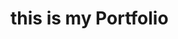 <!DOCTYPE html>
<html lang="en"
<head>
    <meta charset="UTF-8">
    <meta http-equiv="X-UA-Compatible" content="IE=edge">
    <meta name="viewport" content="width=device-width, initial-scale=1.0">
    <title>My Portfolio</title>
</head>
<body>
    <h1>this is my Portfolio</h1>
</body>
</html>

